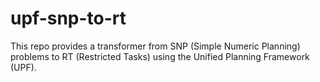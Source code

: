 # upf-snp-to-rt
This repo provides a transformer from SNP (Simple Numeric Planning) problems to RT (Restricted Tasks) using the Unified Planning Framework (UPF).
